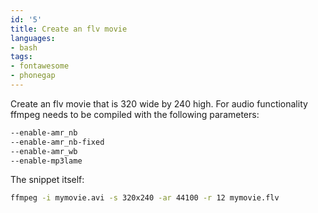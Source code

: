 ```yaml
---
id: '5'
title: Create an flv movie
languages:
- bash
tags:
- fontawesome
- phonegap
---
```

Create an flv movie that is 320 wide by 240 high. For audio functionality ffmpeg needs to be compiled with the following parameters:


```bash
--enable-amr_nb 
--enable-amr_nb-fixed 
--enable-amr_wb 
--enable-mp3lame
```
    

The snippet itself:


```bash
ffmpeg -i mymovie.avi -s 320x240 -ar 44100 -r 12 mymovie.flv
```
    

